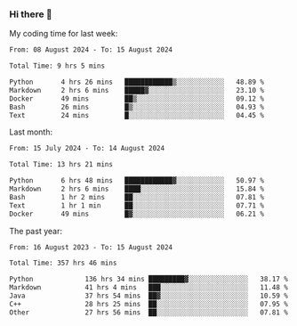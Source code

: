 ### Hi there 👋

My coding time for last week:

<!--START_SECTION:week-->

```txt
From: 08 August 2024 - To: 15 August 2024

Total Time: 9 hrs 5 mins

Python       4 hrs 26 mins   ████████████▒░░░░░░░░░░░░   48.89 %
Markdown     2 hrs 6 mins    █████▓░░░░░░░░░░░░░░░░░░░   23.10 %
Docker       49 mins         ██▒░░░░░░░░░░░░░░░░░░░░░░   09.12 %
Bash         26 mins         █▒░░░░░░░░░░░░░░░░░░░░░░░   04.93 %
Text         24 mins         █░░░░░░░░░░░░░░░░░░░░░░░░   04.45 %
```

<!--END_SECTION:week-->

Last month:

<!--START_SECTION:month-->

```txt
From: 15 July 2024 - To: 14 August 2024

Total Time: 13 hrs 21 mins

Python       6 hrs 48 mins   ████████████▓░░░░░░░░░░░░   50.97 %
Markdown     2 hrs 6 mins    ████░░░░░░░░░░░░░░░░░░░░░   15.84 %
Bash         1 hr 2 mins     ██░░░░░░░░░░░░░░░░░░░░░░░   07.81 %
Text         1 hr 1 min      ██░░░░░░░░░░░░░░░░░░░░░░░   07.71 %
Docker       49 mins         █▓░░░░░░░░░░░░░░░░░░░░░░░   06.21 %
```

<!--END_SECTION:month-->

The past year:

<!--START_SECTION:year-->

```txt
From: 16 August 2023 - To: 15 August 2024

Total Time: 357 hrs 46 mins

Python             136 hrs 34 mins █████████▓░░░░░░░░░░░░░░░   38.17 %
Markdown           41 hrs 4 mins   ███░░░░░░░░░░░░░░░░░░░░░░   11.48 %
Java               37 hrs 54 mins  ██▓░░░░░░░░░░░░░░░░░░░░░░   10.59 %
C++                28 hrs 25 mins  ██░░░░░░░░░░░░░░░░░░░░░░░   07.95 %
Other              27 hrs 56 mins  ██░░░░░░░░░░░░░░░░░░░░░░░   07.81 %
```

<!--END_SECTION:year-->
